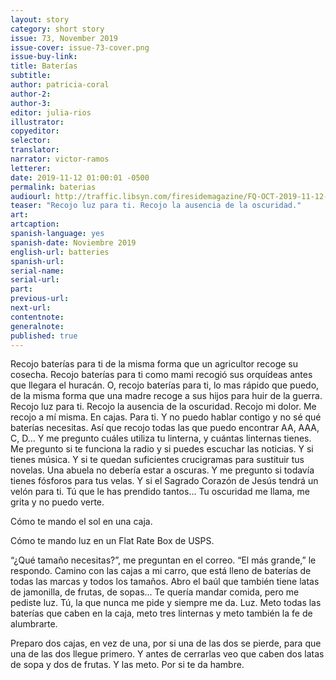 ```yaml
---
layout: story
category: short story
issue: 73, November 2019
issue-cover: issue-73-cover.png
issue-buy-link:
title: Baterías
subtitle:
author: patricia-coral
author-2:
author-3:
editor: julia-rios
illustrator:
copyeditor:
selector:
translator:
narrator: victor-ramos
letterer:
date: 2019-11-12 01:00:01 -0500
permalink: baterias
audiourl: http://traffic.libsyn.com/firesidemagazine/FQ-OCT-2019-11-12-Bateras.mp3
teaser: "Recojo luz para ti. Recojo la ausencia de la oscuridad."
art:
artcaption:
spanish-language: yes
spanish-date: Noviembre 2019
english-url: batteries
spanish-url:
serial-name:
serial-url:
part:
previous-url:
next-url:
contentnote:
generalnote:
published: true
---
```


Recojo baterías para ti de la misma forma que un agricultor recoge su cosecha. Recojo baterías para ti como mami recogió sus orquídeas antes que llegara el huracán. O, recojo baterías para ti, lo mas rápido que puedo, de la misma forma que una madre recoge a sus hijos para huir de la guerra. Recojo luz para ti. Recojo la ausencia de la oscuridad. Recojo mi dolor. Me recojo a mí misma. En cajas. Para ti. Y no puedo hablar contigo y no sé qué baterías necesitas. Así que recojo todas las que puedo encontrar AA, AAA, C, D… Y me pregunto cuáles utiliza tu linterna, y cuántas linternas tienes. Me pregunto si te funciona la radio y si puedes escuchar las noticias. Y si tienes música. Y si te quedan suficientes crucigramas para sustituir tus novelas. Una abuela no debería estar a oscuras. Y me pregunto si todavía tienes fósforos para tus velas. Y si el Sagrado Corazón de Jesús tendrá un velón para ti. Tú que le has prendido tantos... Tu oscuridad me llama, me grita y no puedo verte.

Cómo te mando el sol en una caja.

Cómo te mando luz en un Flat Rate Box de USPS.

“¿Qué tamaño necesitas?”, me preguntan en el correo. “El más grande,” le respondo. Camino con las cajas a mi carro, que está lleno de baterías de todas las marcas y todos los tamaños. Abro el baúl que también tiene latas de jamonilla, de frutas, de sopas... Te quería mandar comida, pero me pediste luz. Tú, la que nunca me pide y siempre me da. Luz. Meto todas las baterías que caben en la caja, meto tres linternas y meto también la fe de alumbrarte.

Preparo dos cajas, en vez de una, por si una de las dos se pierde, para que una de las dos llegue primero. Y antes de cerrarlas veo que caben dos latas de sopa y dos de frutas. Y las meto. Por si te da hambre.
